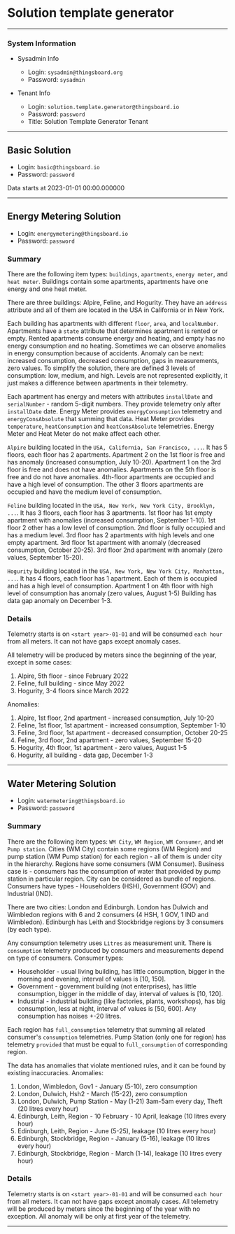 # Solution template generator 
***

### System Information

* Sysadmin Info
  * Login: `sysadmin@thingsboard.org`
  * Password: `sysadmin`

* Tenant Info
  * Login: `solution.template.generator@thingsboard.io`
  * Password: `password`
  * Title: Solution Template Generator Tenant

***


## Basic Solution
  * Login: `basic@thingsboard.io`
  * Password: `password`

Data starts at 2023-01-01 00:00.000000

***

## Energy Metering Solution 
  * Login: `energymetering@thingsboard.io`
  * Password: `password`

  ### Summary
There are the following item types: `buildings`, `apartments`, `energy meter`, and `heat meter`.
Buildings contain some apartments, apartments have one energy and one heat meter.

There are three buildings: Alpire, Feline, and Hogurity.
They have an `address` attribute and all of them are located in the USA in California or in New York.

Each building has apartments with different `floor`, `area`, and `localNumber`.
Apartments have a `state` attribute that determines apartment is rented or empty.
Rented apartments consume energy and heating, and empty has no energy consumption and no heating.
Sometimes we can observe anomalies in energy consumption because of accidents.
Anomaly can be next: increased consumption, decreased consumption, gaps in measurements, zero values.
To simplify the solution, there are defined 3 levels of consumption: low, medium, and high.
Levels are not represented explicitly, it just makes a difference between apartments in their telemetry.

Each apartment has energy and meters with attributes `installDate` and `serialNumber` - random 5-digit numbers.
They provide telemetry only after `installDate` date.
Energy Meter provides `energyConsumption` telemetry and `energyConsAbsolute` that summing that data.
Heat Meter provides `temperature`, `heatConsumption` and `heatConsAbsolute` telemetries.
Energy Meter and Heat Meter do not make affect each other.


`Alpire` building located in the `USA, California, San Francisco, ...`.
It has 5 floors, each floor has 2 apartments.
Apartment 2 on the 1st floor is free and has anomaly (increased consumption, July 10-20).
Apartment 1 on the 3rd floor is free and does not have anomalies.
Apartments on the 5th floor is free and do not have anomalies.
4th-floor apartments are occupied and have a high level of consumption. 
The other 3 floors apartments are occupied and have the medium level of consumption.

`Feline` building located in the `USA, New York, New York City, Brooklyn, ...`.
It has 3 floors, each floor has 3 apartments.
1st floor has 1st empty apartment with anomalies (increased consumption, September 1-10).
1st floor 2 other has a low level of consumption.
2nd floor is fully occupied and has a medium level.
3rd floor has 2 apartments with high levels and one empty apartment. 
3rd floor 1st apartment with anomaly (decreased consumption, October 20-25).
3rd floor 2nd apartment with anomaly (zero values, September 15-20).

`Hogurity` building located in the `USA, New York, New York City, Manhattan, ...`.
It has 4 floors, each floor has 1 apartment.
Each of them is occupied and has a high level of consumption.
Apartment 1 on 4th floor with high level of consumption has anomaly (zero values, August 1-5)
Building has data gap anomaly on December 1-3.

### Details
Telemetry starts is on `<start year>-01-01` and will be consumed `each hour` from all meters.
It can not have gaps except anomaly cases.

All telemetry will be produced by meters since the beginning of the year, except in some cases:
1. Alpire, 5th floor - since February 2022
2. Feline, full building - since May 2022
3. Hogurity, 3-4 floors since March 2022 

Anomalies:
1. Alpire, 1st floor, 2nd apartment - increased consumption, July 10-20
2. Feline, 1st floor, 1st apartment - increased consumption, September 1-10
3. Feline, 3rd floor, 1st apartment - decreased consumption, October 20-25
4. Feline, 3rd floor, 2nd apartment - zero values, September 15-20
5. Hogurity, 4th floor, 1st apartment - zero values, August 1-5
6. Hogurity, all building - data gap, December 1-3

***

## Water Metering Solution 
  * Login: `watermetering@thingsboard.io`
  * Password: `password`

### Summary
There are the following item types: `WM City`, `WM Region`, `WM Consumer`, and `WM Pump station`.
Cities (WM City) contain some regions (WM Region) and pump station (WM Pump station) for each region - 
all of them is under city in the hierarchy. Regions have some consumers (WM Consumer).
Business case is - consumers has the consumption of water that provided by pump station in particular region.
City can be considered as bundle of regions. 
Consumers have types - Householders (HSH), Government (GOV) and Industrial (IND). 

There are two cities: London and Edinburgh.
London has Dulwich and Wimbledon regions with 6 and 2 consumers (4 HSH, 1 GOV, 1 IND and Wimbledon).
Edinburgh has Leith and Stockbridge regions by 3 consumers (by each type).

Any consumption telemetry uses `Litres` as measurement unit.
There is `consumption` telemetry produced by consumers and measurements depend on type of consumers.
Consumer types:
* Householder - usual living building, has little consumption, bigger in the morning and evening, interval of values is [10, 150].
* Government - government building (not enterprises), has little consumption, bigger in the middle of day, interval of values is [10, 120].
* Industrial - industrial building (like factories, plants, workshops), has big consumption, less at night, interval of values is [50, 600].
Any consumption has noises +-20 litres.

Each region has `full_consumption` telemetry that summing all related consumer's `consumption` telemetries.
Pump Station (only one for region) has telemetry `provided` that must be equal to `full_consumption` of corresponding region.

The data has anomalies that violate mentioned rules, and it can be found by existing inaccuracies.
Anomalies:
1. London, Wimbledon, Gov1        - January (5-10), zero consumption
2. London, Dulwich, Hsh2          - March (15-22), zero consumption
3. London, Dulwich, Pump Station  - May (1-21) 3am-5am every day, Theft (20 litres every hour)
4. Edinburgh, Leith, Region       - 10 February - 10 April, leakage (10 litres every hour)
5. Edinburgh, Leith, Region       - June (5-25), leakage (10 litres every hour)
6. Edinburgh, Stockbridge, Region - January (5-16), leakage (10 litres every hour)
7. Edinburgh, Stockbridge, Region - March (1-14), leakage (10 litres every hour)

### Details
Telemetry starts is on `<start year>-01-01` and will be consumed `each hour` from all meters.
It can not have gaps except anomaly cases.
All telemetry will be produced by meters since the beginning of the year with no exception.
All anomaly will be only at first year of the telemetry.


***